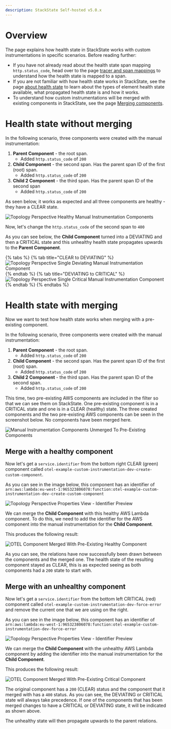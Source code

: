 ```yaml
---
description: StackState Self-hosted v5.0.x
---
```


# Overview

The page explains how health state in StackState works with custom instrumentations in specific scenarios. Before reading further:

* If you have not already read about the health state span mapping `http.status_code`, head over to the page [tracer and span mappings](/stackpacks/integrations/opentelemetry/manual-instrumentation/mappings.md) to understand how the health state is mapped to a span. 
* If you are not familiar with how health state works in StackState, see the page [about health state](/use/concepts/health-state.md) to learn about the types of element health state available, what propagated health state is and how it works.
* To understand how custom instrumentations will be merged with existing components in StackState, see the page [Merging components](merging.md).

# Health state without merging

In the following scenario, three components were created with the manual instrumentation:

1. **Parent Component** - the root span.
   - Added `http.status_code` of `200`
2. **Child Component** - the second span. Has the parent span ID of the first (root) span.
   - Added `http.status_code` of `200`
3. **Child 2 Component** - the third span. Has the parent span ID of the second span
   - Added `http.status_code` of `200`

As seen below, it works as expected and all three components are healthy - they have a CLEAR state.

![Topology Perspective Healthy Manual Instrumentation Components](../../../../.gitbook/assets/v50_otel_topology_perspective_healthy_component.png)

Now, let's change the `http.status_code` of the second span to `400`

As you can see below, the **Child Component** turned into a DEVIATING and then a CRITICAL state and this unhealthy health state propagates upwards to the **Parent Component**.

{% tabs %}
{% tab title="CLEAR to DEVIATING" %}
![Topology Perspective Single Deviating Manual Instrumentation Component](../../../../.gitbook/assets/v50_otel_topology_perspective_deviating_component.png)
{% endtab %}
{% tab title="DEVIATING to CRITICAL" %}
![Topology Perspective Single Critical Manual Instrumentation Component](../../../../.gitbook/assets/v50_otel_topology_perspective_critical_component.png)
{% endtab %}
{% endtabs %}

# Health state with merging

Now we want to test how health state works when merging with a pre-existing component.

In the following scenario, three components were created with the manual instrumentation:

1. **Parent Component** - the root span.
   - Added `http.status_code` of `200`
2. **Child Component** - the second span. Has the parent span ID of the first (root) span.
   - Added `http.status_code` of `200`
3. **Child 2 Component** - the third span. Has the parent span ID of the second span.
   - Added `http.status_code` of `200`

This time, two pre-existing AWS components are included in the filter so that we can see them on StackState. One pre-existing component is in a CRITICAL state and one is in a CLEAR (healthy) state. The three created components and the two pre-existing AWS components can be seen in the screenshot below. No components have been merged here.

![Manual Instrumentation Components Unmerged To Pre-Existing Components](../../../../.gitbook/assets/v50_otel_components_unmerged.png)

## Merge with a healthy component

Now let's get a `service.identifier` from the bottom right CLEAR (green) component called `otel-example-custom-instrumentation-dev-create-custom-component`.

As you can see in the image below, this component has an identifier of `arn:aws:lambda:eu-west-1:965323806078:function:otel-example-custom-instrumentation-dev-create-custom-component`

![Topology Perspective Properties View - Identifier Preview](../../../../.gitbook/assets/v50_otel_traces_merge_with_healthy.png)

We can merge the **Child Component** with this healthy AWS Lambda component. To do this, we need to add the identifier for the AWS component into the manual instrumentation for the **Child Component**.

This produces the following result:

![OTEL Component Merged With Pre-Existing Healthy Component](../../../../.gitbook/assets/v50_otel_traces_merge_with_healthy_complete.png)

As you can see, the relations have now successfully been drawn between the components and the merged one. The health state of the resulting component stayed as CLEAR, this is as expected seeing as both components had a `200` state to start with.

## Merge with an unhealthy component

Now let's get a `service.identifier` from the bottom left CRITICAL (red) component called `otel-example-custom-instrumentation-dev-force-error` and remove the current one that we are using on the right.

As you can see in the image below, this component has an identifier of `arn:aws:lambda:eu-west-1:965323806078:function:otel-example-custom-instrumentation-dev-force-error`

![Topology Perspective Properties View - Identifier Preview](../../../../.gitbook/assets/v50_otel_traces_merge_with_critical.png)

We can merge the **Child Component** with the unhealthy AWS Lambda component by adding the identifier into the manual instrumentation for the **Child Component**.

This produces the following result:

![OTEL Component Merged With Pre-Existing Critical Component](../../../../.gitbook/assets/v50_otel_traces_merge_with_critical_complete.png)

The original component has a `200` (CLEAR) status and the component that it merged with has a `400` status. As you can see, the DEVIATING or CRITICAL state will always take precedence. If one of the components that has been merged changes to have a CRITICAL or DEVIATING state, it will be indicated as shown above.

The unhealthy state will then propagate upwards to the parent relations.

